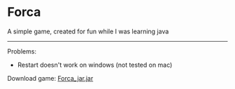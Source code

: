 # Forca
 A simple game, created for fun while I was learning java
 ***
Problems:
* Restart doesn't work on windows (not tested on mac)

Download game: [Forca_jar.jar](https://github.com/TonyALima/Forca/raw/main/PessoalProjects/out/artifacts/Forca_jar/Forca_jar.jar)
